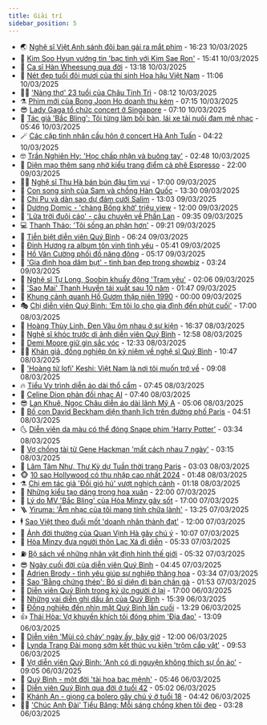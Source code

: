 ```yaml
---
title: Giải trí
sidebar_position: 5
---
```


<!-- vnexpress-giai-tri:START -->
- 🌏 [Nghệ sĩ Việt Anh sánh đôi bạn gái ra mắt phim](https://vnexpress.net/nghe-si-viet-anh-sanh-doi-ban-gai-ra-mat-phim-4859334.html) - 16:23 10/03/2025
- 💫 [Kim Soo Hyun vướng tin &#39;bạc tình với Kim Sae Ron&#39;](https://vnexpress.net/kim-soo-hyun-vuong-tin-bac-tinh-voi-kim-sae-ron-4859342.html) - 15:41 10/03/2025
- 🌮 [Ca sĩ Hàn Wheesung qua đời](https://vnexpress.net/ca-si-han-wheesung-qua-doi-4859313.html) - 13:18 10/03/2025
- 🧠 [Nét đẹp tuổi đôi mươi của thí sinh Hoa hậu Việt Nam](https://vnexpress.net/net-dep-tuoi-doi-muoi-cua-thi-sinh-hoa-hau-viet-nam-4859166.html) - 11:06 10/03/2025
- 👨‍🏫 [&#39;Nàng thơ&#39; 23 tuổi của Châu Tinh Trì](https://vnexpress.net/nang-tho-23-tuoi-cua-chau-tinh-tri-4859110.html) - 08:12 10/03/2025
- ⚗️ [Phim mới của Bong Joon Ho doanh thu kém](https://vnexpress.net/phim-moi-cua-bong-joon-ho-doanh-thu-kem-4858871.html) - 07:15 10/03/2025
- 😎 [Lady Gaga tổ chức concert ở Singapore](https://vnexpress.net/lady-gaga-to-chuc-concert-o-singapore-4859061.html) - 07:10 10/03/2025
- 🫣 [Tác giả &#39;Bắc Bling&#39;: Tôi từng làm bồi bàn, lái xe tải nuôi đam mê nhạc](https://vnexpress.net/tac-gia-bac-bling-toi-tung-lam-boi-ban-lai-xe-tai-nuoi-dam-me-nhac-4858846.html) - 05:46 10/03/2025
- 🪄 [Các cặp tình nhân cầu hôn ở concert Hà Anh Tuấn](https://vnexpress.net/cac-cap-tinh-nhan-cau-hon-o-concert-ha-anh-tuan-4858789.html) - 04:22 10/03/2025
- 🤓 [Trần Nghiên Hy: &#39;Học chấp nhận và buông tay&#39;](https://vnexpress.net/tran-nghien-hy-hoc-chap-nhan-va-buong-tay-4858912.html) - 02:48 10/03/2025
- 🫶 [Diện mạo thêm sang nhờ kiểu trang điểm cà phê Espresso](https://vnexpress.net/dien-mao-them-sang-nho-kieu-trang-diem-ca-phe-espresso-4855350.html) - 22:00 09/03/2025
- 🧑‍🏫 [Nghệ sĩ Thu Hà bán bún đậu tìm vui](https://vnexpress.net/nghe-si-thu-ha-ban-bun-dau-tim-vui-4857163.html) - 17:00 09/03/2025
- 🦄 [Con song sinh của Sam và chồng Hàn Quốc](https://vnexpress.net/con-song-sinh-cua-sam-va-chong-han-quoc-4858714.html) - 13:30 09/03/2025
- 💫 [Chi Pu và dàn sao dự đám cưới Salim](https://vnexpress.net/chi-pu-va-dan-sao-du-dam-cuoi-salim-4858780.html) - 13:03 09/03/2025
- 🎊 [Dương Domic - &#39;chàng Bống khờ&#39; triệu view](https://vnexpress.net/duong-domic-chang-bong-kho-trieu-view-4858641.html) - 12:00 09/03/2025
- 👹 [&#39;Lửa trời đuôi cáo&#39; - câu chuyện về Phần Lan](https://vnexpress.net/lua-troi-duoi-cao-cau-chuyen-ve-phan-lan-4858564.html) - 09:35 09/03/2025
- 💻 [Thanh Thảo: &#39;Tôi sống an phận hơn&#39;](https://vnexpress.net/thanh-thao-toi-song-an-phan-hon-4858626.html) - 09:21 09/03/2025
- 🤡 [Tiễn biệt diễn viên Quý Bình](https://vnexpress.net/tien-biet-dien-vien-quy-binh-4858616.html) - 06:24 09/03/2025
- 🥰 [Đinh Hương ra album tôn vinh tình yêu](https://vnexpress.net/dinh-huong-ra-album-ton-vinh-tinh-yeu-4858613.html) - 05:41 09/03/2025
- 🚀 [Hồ Văn Cường phối đồ năng động](https://vnexpress.net/ho-van-cuong-phoi-do-nang-dong-4858371.html) - 05:17 09/03/2025
- 📝 [&#39;Gia đình hoa dâm bụt&#39; - tình bạn đẹp trong showbiz](https://vnexpress.net/gia-dinh-hoa-dam-but-tinh-ban-dep-trong-showbiz-4857703.html) - 03:24 09/03/2025
- 🐲 [Nghệ sĩ Tự Long, Soobin khuấy động &#39;Trạm yêu&#39;](https://vnexpress.net/nghe-si-tu-long-soobin-khuay-dong-tram-yeu-4858583.html) - 02:06 09/03/2025
- 🎃 [&#39;Sao Mai&#39; Thanh Huyền tái xuất sau 10 năm](https://vnexpress.net/sao-mai-thanh-huyen-tai-xuat-sau-10-nam-4858595.html) - 01:47 09/03/2025
- 🤠 [Khung cảnh quanh Hồ Gươm thập niên 1990](https://vnexpress.net/khung-canh-quanh-ho-guom-thap-nien-1990-4857976.html) - 00:00 09/03/2025
- 🎭 [Chị diễn viên Quý Bình: &#39;Em tôi lo cho gia đình đến phút cuối&#39;](https://vnexpress.net/chi-dien-vien-quy-binh-em-toi-lo-cho-gia-dinh-den-phut-cuoi-4858544.html) - 17:00 08/03/2025
- 🧰 [Hoàng Thùy Linh, Đen Vâu ôm nhau ở sự kiện](https://vnexpress.net/hoang-thuy-linh-den-vau-om-nhau-o-su-kien-4858570.html) - 16:37 08/03/2025
- 🦍 [Nghệ sĩ khóc trước di ảnh diễn viên Quý Bình](https://vnexpress.net/nghe-si-khoc-truoc-di-anh-dien-vien-quy-binh-4858537.html) - 12:58 08/03/2025
- 🌝 [Demi Moore giữ gìn sắc vóc](https://vnexpress.net/demi-moore-giu-gin-sac-voc-4856531.html) - 12:33 08/03/2025
- 🧑‍💻 [Khán giả, đồng nghiệp ôn kỷ niệm về nghệ sĩ Quý Bình](https://vnexpress.net/khan-gia-dong-nghiep-on-ky-niem-ve-nghe-si-quy-binh-4858493.html) - 10:47 08/03/2025
- 🥸 [&#39;Hoàng tử lofi&#39; Keshi: Việt Nam là nơi tôi muốn trở về](https://vnexpress.net/hoang-tu-lofi-keshi-viet-nam-la-noi-toi-muon-tro-ve-4858115.html) - 09:08 08/03/2025
- 🔥 [Tiểu Vy trình diễn áo dài thổ cẩm](https://vnexpress.net/tieu-vy-trinh-dien-ao-dai-tho-cam-4858450.html) - 07:45 08/03/2025
- 🐎 [Celine Dion phản đối nhạc AI](https://vnexpress.net/celine-dion-phan-doi-nhac-ai-4858383.html) - 07:40 08/03/2025
- 😎 [Lan Khuê, Ngọc Châu diễn áo dài lãnh Mỹ A](https://vnexpress.net/lan-khue-ngoc-chau-dien-ao-dai-lanh-my-a-4858397.html) - 05:06 08/03/2025
- 🦄 [Bố con David Beckham diện thanh lịch trên đường phố Paris](https://vnexpress.net/bo-con-david-beckham-dien-thanh-lich-tren-duong-pho-paris-4858365.html) - 04:51 08/03/2025
- 🌜 [Diễn viên da màu có thể đóng Snape phim &#39;Harry Potter&#39;](https://vnexpress.net/dien-vien-da-mau-co-the-dong-snape-phim-harry-potter-4858337.html) - 03:34 08/03/2025
- 🚦 [Vợ chồng tài tử Gene Hackman &#39;mất cách nhau 7 ngày&#39;](https://vnexpress.net/vo-chong-tai-tu-gene-hackman-mat-cach-nhau-7-ngay-4858322.html) - 03:15 08/03/2025
- 🧐 [Lâm Tâm Như, Thư Kỳ dự Tuần thời trang Paris](https://vnexpress.net/lam-tam-nhu-thu-ky-du-tuan-thoi-trang-paris-4858353.html) - 03:03 08/03/2025
- 🐵 [10 sao Hollywood có thu nhập cao nhất 2024](https://vnexpress.net/10-sao-hollywood-co-thu-nhap-cao-nhat-2024-4857722.html) - 01:48 08/03/2025
- ⚗️ [Chị em tác giả &#39;Đồi gió hú&#39; vượt nghịch cảnh](https://vnexpress.net/chi-em-tac-gia-doi-gio-hu-vuot-nghich-canh-4858151.html) - 01:18 08/03/2025
- 👺 [Những kiểu tạo dáng trong hoa xuân](https://vnexpress.net/nhung-kieu-tao-dang-trong-hoa-xuan-4857931.html) - 22:00 07/03/2025
- 🌊 [Lý do MV &#39;Bắc Bling&#39; của Hòa Minzy gây sốt](https://vnexpress.net/ly-do-mv-bac-bling-cua-hoa-minzy-gay-sot-4857641.html) - 17:00 07/03/2025
- 🪜 [Yiruma: &#39;Âm nhạc của tôi mang tính chữa lành&#39;](https://vnexpress.net/yiruma-am-nhac-cua-toi-mang-tinh-chua-lanh-4857822.html) - 13:25 07/03/2025
- 🕴 [Sao Việt theo đuổi mốt &#39;doanh nhân thành đạt&#39;](https://vnexpress.net/sao-viet-theo-duoi-mot-doanh-nhan-thanh-dat-4857924.html) - 12:00 07/03/2025
- 💃 [Ảnh đời thường của Quan Vịnh Hà gây chú ý](https://vnexpress.net/anh-doi-thuong-cua-quan-vinh-ha-gay-chu-y-4858058.html) - 10:07 07/03/2025
- 🦄 [Hòa Minzy đưa người thôn Lạc Xá đi diễn](https://vnexpress.net/hoa-minzy-dua-nguoi-thon-lac-xa-di-dien-4857904.html) - 05:33 07/03/2025
- ⛽️ [Bộ sách về những nhân vật định hình thế giới](https://vnexpress.net/bo-sach-ve-nhung-nhan-vat-dinh-hinh-the-gioi-4857860.html) - 05:32 07/03/2025
- 😎 [Ngày cuối đời của diễn viên Quý Bình](https://vnexpress.net/ngay-cuoi-doi-cua-dien-vien-quy-binh-4857901.html) - 04:45 07/03/2025
- 🌊 [Adrien Brody - tình yêu giúp sự nghiệp thăng hoa](https://vnexpress.net/adrien-brody-tinh-yeu-giup-su-nghiep-thang-hoa-4856962.html) - 03:34 07/03/2025
- 🐲 [Sao &#39;Bằng chứng thép&#39;: Bỏ sĩ diện đi bán chân gà](https://vnexpress.net/sao-bang-chung-thep-bo-si-dien-di-ban-chan-ga-4857639.html) - 01:53 07/03/2025
- 💂 [Diễn viên Quý Bình trong ký ức người ở lại](https://vnexpress.net/dien-vien-quy-binh-trong-ky-uc-nguoi-o-lai-4851226.html) - 17:00 06/03/2025
- 🙉 [Những vai diễn ghi dấu ấn của Quý Bình](https://vnexpress.net/nhung-vai-dien-ghi-dau-an-cua-quy-binh-4857579.html) - 15:39 06/03/2025
- 💪 [Đồng nghiệp đến nhìn mặt Quý Bình lần cuối](https://vnexpress.net/dong-nghiep-den-nhin-mat-quy-binh-lan-cuoi-4857790.html) - 13:29 06/03/2025
- 👍 [Thái Hòa: Vợ khuyến khích tôi đóng phim &#39;Địa đạo&#39;](https://vnexpress.net/thai-hoa-vo-khuyen-khich-toi-dong-phim-dia-dao-4857754.html) - 13:09 06/03/2025
- 💪 [Diễn viên &#39;Mùi cỏ cháy&#39; ngày ấy, bây giờ](https://vnexpress.net/dien-vien-mui-co-chay-ngay-ay-bay-gio-4857452.html) - 12:00 06/03/2025
- 💄 [Lynda Trang Đài mong sớm kết thúc vụ kiện &#39;trộm cắp vặt&#39;](https://vnexpress.net/lynda-trang-dai-mong-som-ket-thuc-vu-kien-trom-cap-vat-4857466.html) - 09:53 06/03/2025
- 🦩 [Vợ diễn viên Quý Bình: &#39;Anh có di nguyện không thích sự ồn ào&#39;](https://vnexpress.net/vo-dien-vien-quy-binh-anh-co-di-nguyen-khong-thich-su-on-ao-4856272.html) - 09:05 06/03/2025
- 🥸 [Quý Bình - một đời &#39;tài hoa bạc mệnh&#39;](https://vnexpress.net/quy-binh-mot-doi-tai-hoa-bac-menh-4837120.html) - 05:46 06/03/2025
- 🧰 [Diễn viên Quý Bình qua đời ở tuổi 42](https://vnexpress.net/dien-vien-quy-binh-qua-doi-o-tuoi-42-4838783.html) - 05:02 06/03/2025
- 💼 [Khánh An - giọng ca bolero gây chú ý ở tuổi 18](https://vnexpress.net/khanh-an-giong-ca-bolero-gay-chu-y-o-tuoi-18-4857157.html) - 04:42 06/03/2025
- 🧑‍💻 [&#39;Chúc Anh Đài&#39; Tiểu Băng: Mỗi sáng chồng khen tôi đẹp](https://vnexpress.net/chuc-anh-dai-tieu-bang-moi-sang-chong-khen-toi-dep-4857446.html) - 03:28 06/03/2025<!-- vnexpress-giai-tri:END -->
